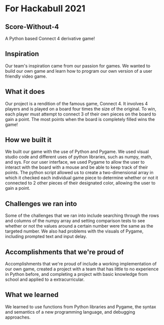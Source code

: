 # For Hackabull 2021
## Score-Without-4
A Python based Connect 4 derivative game!

## Inspiration 
Our team's inspiration came from our passion for games. We wanted to build our own game and learn how to program our own version of a user friendly video game.
## What it does
Our project is a rendition of the famous game, Connect 4. It involves 4 players and is played on a board four times the size of the original. To win, each player must attempt to connect 3 of their own pieces on the board to gain a point. The most points when the board is completely filled wins the game!
## How we built it
We built our game with the use of Python and Pygame. We used visual studio code and different uses of python libraries, such as numpy, math, and sys. For our user interface, we used Pygame to allow the user to interact with the board with a mouse and be able to keep track of their points. The python script allowed us to create a two-dimensional array in which it checked each individual game piece to determine whether or not it connected to 2 other pieces of their designated color, allowing the user to gain a point.
## Challenges we ran into
Some of the challenges that we ran into include searching through the rows and columns of the numpy array and setting comparison tests to see whether or not the values around a certain number were the same as the targeted number. We also had problems with the visuals of Pygame, including prompted text and input delay.
## Accomplishments that we're proud of
Accomplishments that we're proud of include a working implementation of our own game, created a project with a team that has little to no experience in Python before, and completing a project with basic knowledge from school and applied to a extracurricular.
## What we learned
We learned to use functions from Python libraries and Pygame, the syntax and semantics of a new programming language, and debugging approaches.
